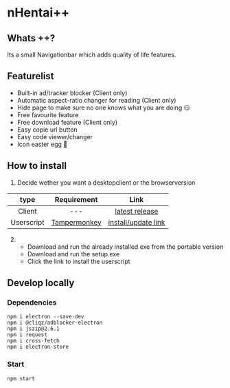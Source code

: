 # nHentai++

## Whats ++?
Its a small Navigationbar which adds quality of life features.

## Featurelist
- Built-in ad/tracker blocker (Client only)
- Automatic aspect-ratio changer for reading (Client only)
- Hide page to make sure no one knows what you are doing 😏
- Free favourite feature
- Free download feature (Client only)
- Easy copie url button
- Easy code viewer/changer
- Icon easter egg 🥚

##  How to install
1. Decide wether you want a desktopclient or the browserversion

|   type  |            Requirement            |            Link            |
| :-----: | :-----------------------------: | :-----------------------------: |
| Client | --- |    [latest release](https://github.com/Knuspie/nHentai/releases/latest)    |
|  Userscript  | [Tampermonkey](https://www.tampermonkey.net/) |     [install/update link](https://github.com/Knuspie)     |

2. - Download and run the already installed exe from the portable version
   - Download and run the setup.exe
   - Click the link to install the userscript

## Develop locally
### Dependencies
```
npm i electron --save-dev
npm i @cliqz/adblocker-electron
npm i jszip@2.6.1
npm i request
npm i cross-fetch
npm i electron-store
```
### Start
```
npm start
```
